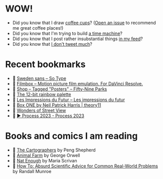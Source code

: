 # WOW!

- Did you know that I draw [coffee cups](https://papercups.mamuso.net/)? ([Open an issue](https://github.com/mamuso/papercups/issues) to recommend me great coffee places!)
- Did you know that I'm trying to build [a time machine](https://github.com/mamuso/fluxcapacitor)?
- Did you know that I post rather insubstantial things [in my feed](https://feed.mamuso.net/)?
- Did you know that [I don't tweet much](https://twitter.com/mamuso)?

# Recent bookmarks

- 👀 [Sweden sans – So Type](https://so-type.com/custom/sweden-sans/)
- 👀 [Filmbox – Motion picture film emulation. For DaVinci Resolve.](https://videovillage.co/filmbox/)
- 👀 [Shop – Tagged "Posters" – Fifty-Nine Parks](https://59parks.net/collections/all/posters)
- 👀 [The 12-bit rainbow palette](https://iamkate.com/data/12-bit-rainbow/)
- 👀 [Les Impressions du Futur – Les impressions du futur](https://www.riadsattouf.com/en)
- 👀 [Box ONE by Neil Patrick Harris | theory11](https://store.theory11.com/products/boxone)
- 👀 [Wonders of Street View](https://neal.fun/wonders-of-street-view/)
- 👀 [▶ Process 2023 - Process 2023](https://www.figma.com/proto/fSeQqlIw4aZpGrTs9LjDIY/Process-2023?page-id=0%3A1&node-id=1%3A3&viewport=478%2C160%2C0.07&scaling=containn)


# Books and comics I am reading

- 📘 [The Cartographers](https://www.goodreads.com/book/show/56224531) by Peng Shepherd
- 📘 [Animal Farm](https://www.goodreads.com/book/show/8349198) by George Orwell
- 📘 [Nat Enough](https://www.goodreads.com/book/show/45714795) by Maria Scrivan
- 📘 [How To: Absurd Scientific Advice for Common Real-World Problems](https://www.goodreads.com/book/show/43851501) by Randall Munroe

